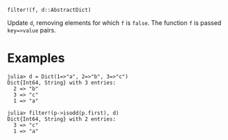 ```
filter!(f, d::AbstractDict)
```

Update `d`, removing elements for which `f` is `false`. The function `f` is passed `key=>value` pairs.

# Examples

```jldoctest
julia> d = Dict(1=>"a", 2=>"b", 3=>"c")
Dict{Int64, String} with 3 entries:
  2 => "b"
  3 => "c"
  1 => "a"

julia> filter!(p->isodd(p.first), d)
Dict{Int64, String} with 2 entries:
  3 => "c"
  1 => "a"
```
